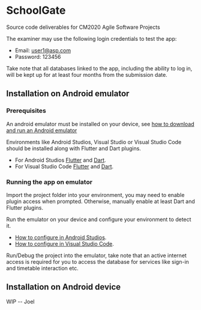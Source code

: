 # SchoolGate

Source code deliverables for CM2020 Agile Software Projects

The examiner may use the following login credentials to test the app:
- Email: user1@asp.com
- Password: 123456

Take note that all databases linked to the app, including the ability to log in, will be kept up for at least four months from the submission date.

## Installation on Android emulator

### Prerequisites
An android emulator must be installed on your device, see [how to download and run an Android emulator](https://developer.android.com/studio/run/emulator)

Environments like Android Studios, Visual Studio or Visual Studio Code should be installed along with Flutter and Dart plugins.
- For Android Studios [Flutter](https://plugins.jetbrains.com/plugin/9212-flutter) and [Dart](https://plugins.jetbrains.com/plugin/6351-dart).
- For Visual Studio Code [Flutter](https://marketplace.visualstudio.com/items?itemName=Dart-Code.flutter) and [Dart](https://marketplace.visualstudio.com/items?itemName=Dart-Code.dart-code).

### Running the app on emulator
Import the project folder into your environment, you may need to enable plugin access when prompted. Otherwise, manually enable at least Dart and Flutter plugins.

Run the emulator on your device and configure your environment to detect it.
- [How to configure in Android Studios](https://developer.android.com/studio/run/emulator).
- [How to configure in Visual Studio Code](https://visualstudio.microsoft.com/vs/msft-android-emulator/).

Run/Debug the project into the emulator, take note that an active internet access is required for you to access the database for services like sign-in and timetable interaction etc.

## Installation on Android device

WIP -- Joel
